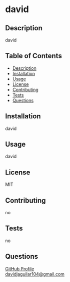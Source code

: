 
# david

## Description

david

## Table of Contents 
- [Description](#Description) 
- [Installation](#Installation)
- [Usage](#Usage)
- [License](#License)
- [Contributing](#Contributing)
- [Tests](#Tests)
- [Questions](#Questions)

## Installation

david

## Usage

david

## License

MIT

## Contributing

no

## Tests 

no

## Questions

[GitHub Profile](https://github.com/davidjaguilar104)       
davidjaguilar104@gmail.com 
